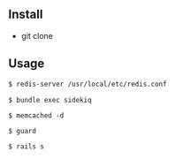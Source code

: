 ## Install

- git clone

## Usage

```bash
$ redis-server /usr/local/etc/redis.conf
```

```
$ bundle exec sidekiq
```

```
$ memcached -d
```

```
$ guard
```

```
$ rails s
```
